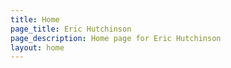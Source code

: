 ```yaml
---
title: Home
page_title: Eric Hutchinson
page_description: Home page for Eric Hutchinson
layout: home
---
```

